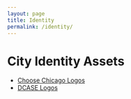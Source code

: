 ```yaml
---
layout: page
title: Identity
permalink: /identity/
---
```


# City Identity Assets


* [Choose Chicago Logos](https://www.choosechicago.com/meeting-professionals/contact-our-client-services-team/promote-your-event/marketing-tools/logos/)
* [DCASE Logos](https://www.cityofchicago.org/city/en/depts/dca/culgrants/for-grantees/logo-and-guidelines.html)

<!--* [City Favicon package](Need to generate: https://realfavicongenerator.net/)-->

